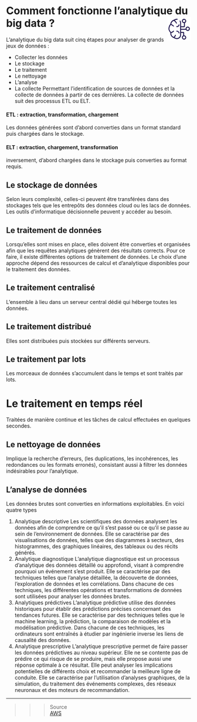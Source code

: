 # **Comment fonctionne l’analytique du big data ?** <a href="../"> <img src="../../../assets/bi.svg" alt="Business intelligence" align="right" height="64px"> </a>
L’analytique du big data suit cinq étapes pour analyser de grands jeux de données : 
* Collecter les données
* Le stockage
* Le traitement
* Le nettoyage
* L’analyse
* La collecte
Permettant l’identification de sources de données et la collecte de données à partir de ces dernières. La collecte de données suit des processus ETL ou ELT.

#### **ETL : extraction, transformation, chargement**  
Les données générées sont d’abord converties dans un format standard puis chargées dans le stockage.  
#### **ELT : extraction, chargement, transformation**  
inversement, d’abord chargées dans le stockage puis converties au format requis.
## **Le stockage de données**
Selon leurs complexité, celles-ci peuvent être transférées dans des stockages tels que les entrepôts des données cloud ou les lacs de données. Les outils d’informatique décisionnelle peuvent y accéder au besoin.
## **Le traitement de données**
Lorsqu’elles sont mises en place, elles doivent être converties et organisées afin que les requêtes analytiques génèrent des résultats corrects. Pour ce faire, il existe différentes options de traitement de données. Le choix d’une approche dépend des ressources de calcul et d’analytique disponibles pour le traitement des données.
## **Le traitement centralisé** 
L’ensemble à lieu dans un serveur central dédié qui héberge toutes les données.
## **Le traitement distribué** 
Elles sont distribuées puis stockées sur différents serveurs.
## **Le traitement par lots** 
Les morceaux de données s’accumulent dans le temps et sont traités par lots.
# **Le traitement en temps réel**
Traitées de manière continue et les tâches de calcul effectuées en quelques secondes. 
## **Le nettoyage de données**
Implique la recherche d’erreurs, (les duplications, les incohérences, les redondances ou les formats erronés), consistant aussi à filtrer les données indésirables pour l’analytique.
## **L’analyse de données**
Les données brutes sont converties en informations exploitables. En voici quatre types  
1. Analytique descriptive
Les scientifiques des données analysent les données afin de comprendre ce qu’il s’est passé ou ce qu’il se passe au sein de l’environnement de données. Elle se caractérise par des visualisations de données, telles que des diagrammes à secteurs, des histogrammes, des graphiques linéaires, des tableaux ou des récits générés.
2. Analytique diagnostique
L’analytique diagnostique est un processus d’analytique des données détaillé ou approfondi, visant à comprendre pourquoi un événement s’est produit. Elle se caractérise par des techniques telles que l’analyse détaillée, la découverte de données, l’exploration de données et les corrélations. Dans chacune de ces techniques, les différentes opérations et transformations de données sont utilisées pour analyser les données brutes.
3. Analytiques prédictives
L’analytique prédictive utilise des données historiques pour établir des prédictions précises concernant des tendances futures. Elle se caractérise par des techniques telles que le machine learning, la prédiction, la comparaison de modèles et la modélisation prédictive. Dans chacune de ces techniques, les ordinateurs sont entraînés à étudier par ingénierie inverse les liens de causalité des données.
4. Analytique prescriptive
L’analytique prescriptive permet de faire passer les données prédictives au niveau supérieur. Elle ne se contente pas de prédire ce qui risque de se produire, mais elle propose aussi une réponse optimale à ce résultat. Elle peut analyser les implications potentielles de différents choix et recommander la meilleure ligne de conduite. Elle se caractérise par l’utilisation d’analyses graphiques, de la simulation, du traitement des événements complexes, des réseaux neuronaux et des moteurs de recommandation.
___
>>> Source  
[AWS](https://aws.amazon.com/fr/what-is/data-analytics/)